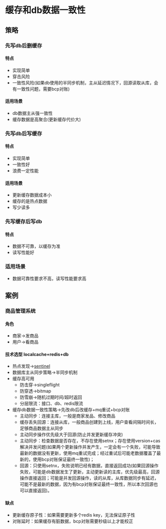 # 缓存和db数据一致性
## 策略
### 先写db后删缓存

#### 特点

* 实现简单
* 穿击风险
* 一致性风险(如果db使用的半同步机制，主从延迟情况下，回源读取从库，会有一致性问题，需要bcp对账)

#### 适用场景

* db数据主从强一致性
* 缓存数据是高聚合(更新缓存代价大)

### 先写db后写缓存

#### 特点

* 实现简单
* 一致性好
* 浪费一定性能

#### 适用场景

* 更新缓存数据成本小
* 缓存的是热点数据
* 写少读多

### 先写缓存后写db

#### 特点

* 数据不可靠，以缓存为准
* 读写性能好

### 适用场景

* 数据可靠性要求不高，读写性能要求高

## 案例
### 商品管理系统
#### 角色
* 商家->发商品
* 用户->看商品

#### 技术选型 localcache+redis+db
* 热点发现->[sentinel](https://sentinelguard.io/zh-cn/docs/golang/hotspot-param-flow-control.html)
* 数据库主从同步策略->半同步机制
* 缓存高可用
  * 防击穿->singleflight
  * 防穿透->bitmap
  * 防雪崩->随机过期时间/超时返回
  * 分层限流：接口、db、redis限流
* 缓存db数据一致性策略->先改db后改缓存+mq重试+bcp对账
  * 主动同步：连接主库，一般是商家发品、修改商品
  * 缓存丢失回源：连接从库，一般商品创建到上线，用户查看间隔时间长，足够商品数据主从同步
  * 主动同步操作优先级大于回源(防止并发更新缓存冲突)
  * 主动同步：检查数据是否存在，不存在使用setnx；存在使用version+cas解决并发问题(如果两个更新操作并发产生，一定会有一个失败，可能导致最新的数据没有更新，使用mq重试完成；经过重试后可能老数据覆盖了最新的，使用bcp对账保证最终一致性)；
  * 回源：只使用setnx，失败说明已经有数据，直接返回成功(如果回源操作失败，可能是db数据发生了更新，主动更新读的主库，优先级最高，回源操作直接返回；可能是并发回源操作，读的从库，从库数据同步有延迟，可能不是最新的数据，因为有bcp对账保证最终一致性，所以本次回源也可以直接返回)。

#### 缺点
* 更新缓存原子性：如果需要更新多个redis key，无法保证原子性
* 对账延时：如果缓存有脏数据，bcp对账需要秒级以上才能校正